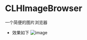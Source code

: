 # CLHImageBrowser
一个简便的图片浏览器

* 效果如下
 ![image](https://github.com/AnICoo1/CLHImageBrowser/blob/master/imageBrowser/image.gif)

